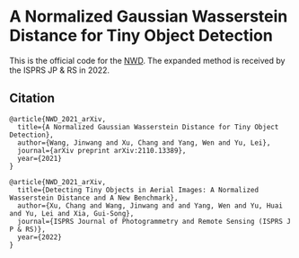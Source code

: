 # A Normalized Gaussian Wasserstein Distance for Tiny Object Detection

This is the official code for the [NWD](https://arxiv.org/abs/2110.13389). The expanded method is received by the ISPRS JP & RS in 2022.


## Citation
```
@article{NWD_2021_arXiv,
  title={A Normalized Gaussian Wasserstein Distance for Tiny Object Detection},
  author={Wang, Jinwang and Xu, Chang and Yang, Wen and Yu, Lei},
  journal={arXiv preprint arXiv:2110.13389},
  year={2021}
}
```
```
@article{NWD_2021_arXiv,
  title={Detecting Tiny Objects in Aerial Images: A Normalized Wasserstein Distance and A New Benchmark},
  author={Xu, Chang and Wang, Jinwang and and Yang, Wen and Yu, Huai and Yu, Lei and Xia, Gui-Song},
  journal={ISPRS Journal of Photogrammetry and Remote Sensing (ISPRS J P & RS)},
  year={2022}
}
